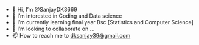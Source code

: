 - 👋 Hi, I’m @SanjayDK3669
- 👀 I’m interested in Coding and Data science
- 🌱 I’m currently learning final year Bsc [Statistics and Computer Science]
- 💞️ I’m looking to collaborate on ...
- 📫 How to reach me to dksanjay39@gmail.com

<!---
SanjayDK3669/SanjayDK3669 is a ✨ special ✨ repository because its `README.md` (this file) appears on your GitHub profile.
You can click the Preview link to take a look at your changes.
--->
